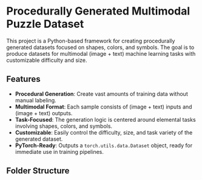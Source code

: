 # Procedurally Generated Multimodal Puzzle Dataset

This project is a Python-based framework for creating procedurally generated datasets focused on shapes, colors, and symbols. The goal is to produce datasets for multimodal (image + text) machine learning tasks with customizable difficulty and size.

## Features

- **Procedural Generation**: Create vast amounts of training data without manual labeling.
- **Multimodal Format**: Each sample consists of (image + text) inputs and (image + text) outputs.
- **Task-Focused**: The generation logic is centered around elemental tasks involving shapes, colors, and symbols.
- **Customizable**: Easily control the difficulty, size, and task variety of the generated dataset.
- **PyTorch-Ready**: Outputs a `torch.utils.data.Dataset` object, ready for immediate use in training pipelines.

## Folder Structure